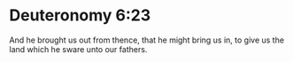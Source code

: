 # Deuteronomy 6:23

And he brought us out from thence, that he might bring us in, to give us the land which he sware unto our fathers.